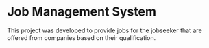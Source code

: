 # Job Management System 
This project was developed to provide jobs for the jobseeker that are offered from companies based on their qualification.
